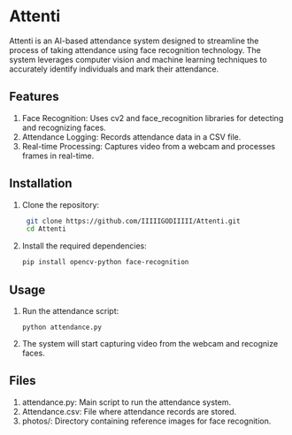 # Attenti
Attenti is an AI-based attendance system designed to streamline the process of taking attendance using face recognition technology. The system leverages computer vision and machine learning techniques to accurately identify individuals and mark their attendance.

## Features
1. Face Recognition: Uses cv2 and face_recognition libraries for detecting and recognizing faces.
2. Attendance Logging: Records attendance data in a CSV file.
3. Real-time Processing: Captures video from a webcam and processes frames in real-time.

## Installation
1. Clone the repository:

   ```bash
    git clone https://github.com/IIIIIGODIIIII/Attenti.git
    cd Attenti
   
2. Install the required dependencies:

   ```bash
   pip install opencv-python face-recognition

## Usage
1. Run the attendance script:
    ```terminal
    python attendance.py
2. The system will start capturing video from the webcam and recognize faces.

## Files
1. attendance.py: Main script to run the attendance system.
2. Attendance.csv: File where attendance records are stored.
3. photos/: Directory containing reference images for face recognition.

